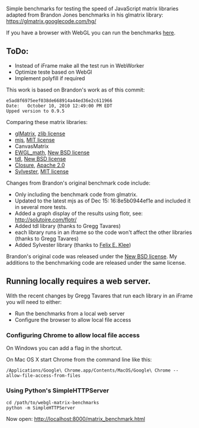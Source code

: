 Simple benchmarks for testing the speed of JavaScript matrix libraries adapted from Brandon Jones benchmarks
in his glmatrix library: https://glmatrix.googlecode.com/hg/

If you have a browser with WebGL you can run the benchmarks [here](http://seclab03.cs.rice.edu/webworker/webglmatrix/).

## ToDo:

- Instead of iFrame make all the test run in WebWorker
- Optimize teste based on WebGl
- Implement polyfill if required

This work is based on Brandon's work as of this commit:

    e5ad8f6975eef038de668914a44ed36e2c611966
    Date:	October 10, 2010 12:49:00 PM EDT
    Upped version to 0.9.5

Comparing these matrix libraries:

* [glMatrix](http://code.google.com/p/glmatrix), [zlib license](http://www.opensource.org/licenses/Zlib)
* [mjs](http://code.google.com/p/webgl-mjs), [MIT license](http://www.opensource.org/licenses/mit-license.php)
* CanvasMatrix
* [EWGL_math](http://code.google.com/p/ewgl-matrices), [New BSD license](http://www.opensource.org/licenses/bsd-license.php)
* [tdl](http://code.google.com/p/threedlibrary/), [New BSD license](http://www.opensource.org/licenses/bsd-license.php)
* [Closure](http://closure-library.googlecode.com/), [Apache 2.0](http://www.apache.org/licenses/LICENSE-2.0)
* [Sylvester](http://sylvester.jcoglan.com/), [MIT license](http://www.opensource.org/licenses/mit-license.php)

Changes from Brandon's original benchmark code include:

* Only including the benchmark code from glmatrix.
* Updated to the latest mjs as of Dec 15: 16:8e5b0944ef1e and included it in several more tests.
* Added a graph display of the results using flotr, see: http://solutoire.com/flotr/
* Added tdl library (thanks to Gregg Tavares)
* each library runs in an iframe so the code won't affect the other libraries (thanks to Gregg Tavares)
* Added Sylvester library (thanks to [Felix E. Klee](mailto:felix.klee@inka.de))

Brandon's original code was released under the [New BSD license](http://www.opensource.org/licenses/bsd-license.php).
My additions to the benchmarking code are released under the same license.

## Running locally requires a web server.

With the recent changes by Gregg Tavares that run each library in an iFrame you will need to either:

* Run the benchmarks from a local web server
* Configure the browser to allow local file access

### Configuring Chrome to allow local file access

On Windows you can add a flag in the shortcut. 

On Mac OS X start Chrome from the command line like this:

    /Applications/Google\ Chrome.app/Contents/MacOS/Google\ Chrome --allow-file-access-from-files

### Using Python's SimpleHTTPServer

    cd /path/to/webgl-matrix-benchmarks
    python -m SimpleHTTPServer

Now open: <http://localhost:8000/matrix_benchmark.html>
